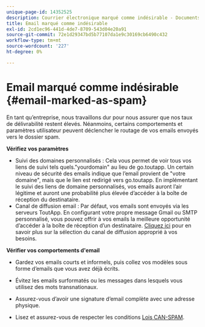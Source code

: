 ```yaml
---
unique-page-id: 14352525
description: Courrier électronique marqué comme indésirable - Documents Marketo - Documentation du produit
title: Email marqué comme indésirable
exl-id: 2cd1ec96-441d-4de7-8709-543d04e20a91
source-git-commit: 72e1d29347bd5b77107da1e9c30169cb6490c432
workflow-type: tm+mt
source-wordcount: '227'
ht-degree: 0%

---
```


# Email marqué comme indésirable {#email-marked-as-spam}

En tant qu’entreprise, nous travaillons dur pour nous assurer que nos taux de délivrabilité restent élevés. Néanmoins, certains comportements et paramètres utilisateur peuvent déclencher le routage de vos emails envoyés vers le dossier spam.

**Vérifiez vos paramètres**

* Suivi des domaines personnalisés : Cela vous permet de voir tous vos liens de suivi tels quels.&quot;yourdomain&quot; au lieu de go.toutapp. Un certain niveau de sécurité des emails indique que l’email provient de &quot;votre domaine&quot;, mais que le lien est redirigé vers go.toutapp. En implémentant le suivi des liens de domaine personnalisés, vos emails auront l’air légitime et auront une probabilité plus élevée d’accéder à la boîte de réception du destinataire.
* Canal de diffusion email : Par défaut, vos emails sont envoyés via les serveurs ToutApp. En configurant votre propre message Gmail ou SMTP personnalisé, vous pouvez offrir à vos emails la meilleure opportunité d’accéder à la boîte de réception d’un destinataire. [Cliquez ici](https://nation.marketo.com/docs/DOC-5080) pour en savoir plus sur la sélection du canal de diffusion approprié à vos besoins.

**Vérifier vos comportements d&#39;email**

* Gardez vos emails courts et informels, puis collez vos modèles sous forme d’emails que vous avez déjà écrits.

* Évitez les emails surformatés ou les messages dans lesquels vous utilisez des mots transnationaux.

* Assurez-vous d’avoir une signature d’email complète avec une adresse physique.

* Lisez et assurez-vous de respecter les conditions [Lois CAN-SPAM](https://www.ftc.gov/tips-advice/business-center/guidance/can-spam-act-compliance-guide-business).
